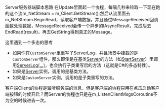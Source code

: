 Server服务器端脚本思路
在Update里面起一个协程，每隔几秒来轮取一下现在跑的这个流m_NetStream = m_Client.GetStream();然后从流里面去m_NetStream.BeginRead，读取客户端数据，并且通过MessageReceived回调函数处理数据，MessageReceived会传一个异步的IAsyncResult，完成后去EndRead(result)，再去GetString得到真正的Message。 

这里遇到一个多态的思考
- 如果你在`CustomServer`里重写了[ServerLog](vscode-file://vscode-app/d:/DevTool/Microsoft%20VS%20Code/resources/app/out/vs/code/electron-sandbox/workbench/workbench.html)，并且场景中挂载的是`CustomServer`组件，那么即使是在基类[Server](vscode-file://vscode-app/d:/DevTool/Microsoft%20VS%20Code/resources/app/out/vs/code/electron-sandbox/workbench/workbench.html)的方法（如[StartServer](vscode-file://vscode-app/d:/DevTool/Microsoft%20VS%20Code/resources/app/out/vs/code/electron-sandbox/workbench/workbench.html)）里调用[ServerLog(...)](vscode-file://vscode-app/d:/DevTool/Microsoft%20VS%20Code/resources/app/out/vs/code/electron-sandbox/workbench/workbench.html)，也会执行子类重写后的方法（这就是C#的多态特性）。
- 如果是[Server](vscode-file://vscode-app/d:/DevTool/Microsoft%20VS%20Code/resources/app/out/vs/code/electron-sandbox/workbench/workbench.html)实例，调用的是基类方法。
- 如果是`CustomServer`实例，调用的是子类重写的方法。

客户端Client的协程是监听服务端的消息，但是客户端的协程只用在点击启动客户端按钮的时候开启？而Server的协程也只是在m_ListenClientMsgsCoroutine不为空的时候进去一次。
